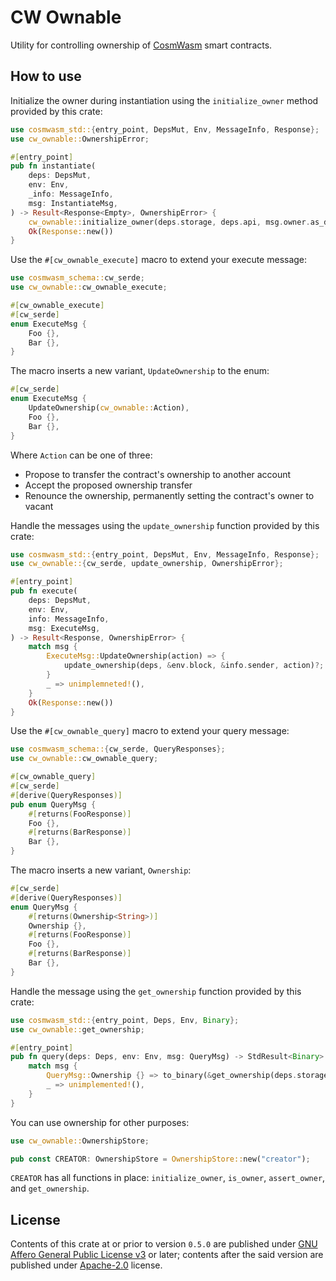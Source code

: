 # CW Ownable

Utility for controlling ownership of [CosmWasm](https://github.com/CosmWasm/cosmwasm) smart contracts.

## How to use

Initialize the owner during instantiation using the `initialize_owner` method provided by this crate:

```rust
use cosmwasm_std::{entry_point, DepsMut, Env, MessageInfo, Response};
use cw_ownable::OwnershipError;

#[entry_point]
pub fn instantiate(
    deps: DepsMut,
    env: Env,
    _info: MessageInfo,
    msg: InstantiateMsg,
) -> Result<Response<Empty>, OwnershipError> {
    cw_ownable::initialize_owner(deps.storage, deps.api, msg.owner.as_deref())?;
    Ok(Response::new())
}
```

Use the `#[cw_ownable_execute]` macro to extend your execute message:

```rust
use cosmwasm_schema::cw_serde;
use cw_ownable::cw_ownable_execute;

#[cw_ownable_execute]
#[cw_serde]
enum ExecuteMsg {
    Foo {},
    Bar {},
}
```

The macro inserts a new variant, `UpdateOwnership` to the enum:

```rust
#[cw_serde]
enum ExecuteMsg {
    UpdateOwnership(cw_ownable::Action),
    Foo {},
    Bar {},
}
```

Where `Action` can be one of three:

- Propose to transfer the contract's ownership to another account
- Accept the proposed ownership transfer
- Renounce the ownership, permanently setting the contract's owner to vacant

Handle the messages using the `update_ownership` function provided by this crate:

```rust
use cosmwasm_std::{entry_point, DepsMut, Env, MessageInfo, Response};
use cw_ownable::{cw_serde, update_ownership, OwnershipError};

#[entry_point]
pub fn execute(
    deps: DepsMut,
    env: Env,
    info: MessageInfo,
    msg: ExecuteMsg,
) -> Result<Response, OwnershipError> {
    match msg {
        ExecuteMsg::UpdateOwnership(action) => {
            update_ownership(deps, &env.block, &info.sender, action)?;
        }
        _ => unimplemneted!(),
    }
    Ok(Response::new())
}
```

Use the `#[cw_ownable_query]` macro to extend your query message:

```rust
use cosmwasm_schema::{cw_serde, QueryResponses};
use cw_ownable::cw_ownable_query;

#[cw_ownable_query]
#[cw_serde]
#[derive(QueryResponses)]
pub enum QueryMsg {
    #[returns(FooResponse)]
    Foo {},
    #[returns(BarResponse)]
    Bar {},
}
```

The macro inserts a new variant, `Ownership`:

```rust
#[cw_serde]
#[derive(QueryResponses)]
enum QueryMsg {
    #[returns(Ownership<String>)]
    Ownership {},
    #[returns(FooResponse)]
    Foo {},
    #[returns(BarResponse)]
    Bar {},
}
```

Handle the message using the `get_ownership` function provided by this crate:

```rust
use cosmwasm_std::{entry_point, Deps, Env, Binary};
use cw_ownable::get_ownership;

#[entry_point]
pub fn query(deps: Deps, env: Env, msg: QueryMsg) -> StdResult<Binary> {
    match msg {
        QueryMsg::Ownership {} => to_binary(&get_ownership(deps.storage)?),
        _ => unimplemented!(),
    }
}
```

You can use ownership for other purposes:

```rust
use cw_ownable::OwnershipStore;

pub const CREATOR: OwnershipStore = OwnershipStore::new("creator");
```

`CREATOR` has all functions in place: `initialize_owner`, `is_owner`, `assert_owner`, and `get_ownership`.

## License

Contents of this crate at or prior to version `0.5.0` are published under [GNU Affero General Public License v3](https://github.com/steak-enjoyers/cw-plus-plus/blob/9c8fcf1c95b74dd415caf5602068c558e9d16ecc/LICENSE) or later; contents after the said version are published under [Apache-2.0](../../LICENSE) license.
